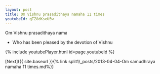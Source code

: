 ```yaml
---
layout: post
title: Om Vishnu prasadithaya namaha 11 times
youtubeId: qTZ8dKseU5w
---
```

 
 
Om Vishnu prasadithaya nama 
 
 -  Who has been pleased by the devotion of Vishnu 
 
  
 
  
 
 
 
 
 
 


{% include youtubePlayer.html id=page.youtubeId %}
 
[Next]({{ site.baseurl }}{% link  split1/_posts/2013-04-04-Om samudhraya namaha 11 times.md%})
 

